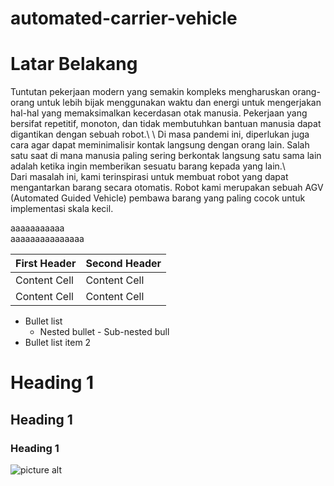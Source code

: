# automated-carrier-vehicle

# Latar Belakang #
Tuntutan pekerjaan modern yang semakin kompleks mengharuskan orang-orang untuk lebih bijak menggunakan waktu dan energi untuk mengerjakan hal-hal yang memaksimalkan kecerdasan otak manusia. Pekerjaan yang bersifat repetitif, monoton, dan tidak membutuhkan bantuan manusia dapat digantikan dengan sebuah robot.\ \ 
Di masa pandemi ini, diperlukan juga cara agar dapat meminimalisir kontak langsung dengan orang lain. Salah satu saat di mana manusia paling sering berkontak langsung satu sama lain adalah ketika ingin memberikan sesuatu barang kepada yang lain.\ \
Dari masalah ini, kami terinspirasi untuk membuat robot yang dapat mengantarkan barang secara otomatis. Robot kami merupakan sebuah AGV (Automated Guided Vehicle) pembawa barang yang paling cocok untuk implementasi skala kecil.



aaaaaaaaaaa\
aaaaaaaaaaaaaaa

First Header  | Second Header
------------- | -------------
Content Cell  | Content Cell
Content Cell  | Content Cell

- Bullet list
    - Nested bullet
          - Sub-nested bull
- Bullet list item 2 


# Heading 1 #
## Heading 1 ##
### Heading 1 ###

![picture alt](https://cdn.discordapp.com/attachments/611548819322044437/912291119277158430/unknown.png "wah kasar")
